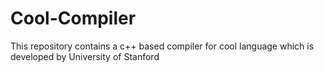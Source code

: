 # Cool-Compiler
This repository contains a c++ based compiler for cool language which is developed by University of Stanford 
